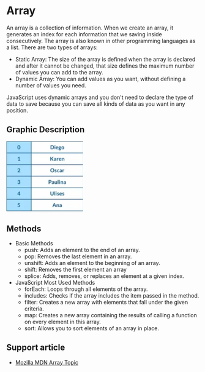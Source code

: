 # Array

An array is a collection of information. When we create an array, it generates an index for each information that we saving inside consecutively. The array is also known in other programming languages ​​as a list. There are two types of arrays:

- Static Array: The size of the array is defined when the array is declared and after it cannot be changed, that size defines the maximum number of values ​​you can add to the array.
- Dynamic Array: You can add values as you want, without defining a number of values ​​you need.

JavaScript uses dynamic arrays and you don't need to declare the type of data to save because you can save all kinds of data as you want in any position.

## Graphic Description

<img src="https://github.com/LOG1CRS/JS-Data-Structures/blob/main/assets/array-example.png" width="200px">

## Methods

- Basic Methods
  - push: Adds an element to the end of an array.
  - pop: Removes the last element in an array.
  - unshift: Adds an element to the beginning of an array.
  - shift: Removes the first element an array
  - splice: Adds, removes, or replaces an element at a given index.
- JavaScript Most Used Methods
  - forEach: Loops through all elements of the array.
  - includes: Checks if the array includes the item passed in the method.
  - filter: Creates a new array with elements that fall under the given criteria.
  - map: Creates a new array containing the results of calling a function on every element in this array.
  - sort: Allows you to sort elements of an array in place.

## Support article

- [Mozilla MDN Array Topic](https://developer.mozilla.org/en-US/docs/Web/JavaScript/Reference/Global_Objects/Array)
